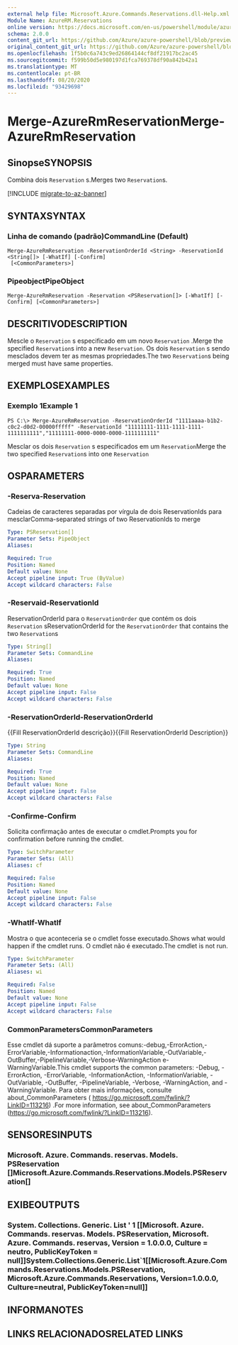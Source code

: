 ```yaml
---
external help file: Microsoft.Azure.Commands.Reservations.dll-Help.xml
Module Name: AzureRM.Reservations
online version: https://docs.microsoft.com/en-us/powershell/module/azurerm.reservations/merge-azurermreservation
schema: 2.0.0
content_git_url: https://github.com/Azure/azure-powershell/blob/preview/src/ResourceManager/Reservations/Commands.Reservations/help/Merge-AzureRmReservation.md
original_content_git_url: https://github.com/Azure/azure-powershell/blob/preview/src/ResourceManager/Reservations/Commands.Reservations/help/Merge-AzureRmReservation.md
ms.openlocfilehash: 1f5b0c6a743c9ed26864144cf8df21917bc2ac45
ms.sourcegitcommit: f599b50d5e980197d1fca769378df90a842b42a1
ms.translationtype: MT
ms.contentlocale: pt-BR
ms.lasthandoff: 08/20/2020
ms.locfileid: "93429698"
---
```

# <span data-ttu-id="6d341-101">Merge-AzureRmReservation</span><span class="sxs-lookup"><span data-stu-id="6d341-101">Merge-AzureRmReservation</span></span>

## <span data-ttu-id="6d341-102">Sinopse</span><span class="sxs-lookup"><span data-stu-id="6d341-102">SYNOPSIS</span></span>
<span data-ttu-id="6d341-103">Combina dois `Reservation` s.</span><span class="sxs-lookup"><span data-stu-id="6d341-103">Merges two `Reservation`s.</span></span>

[!INCLUDE [migrate-to-az-banner](../../includes/migrate-to-az-banner.md)]

## <span data-ttu-id="6d341-104">SYNTAX</span><span class="sxs-lookup"><span data-stu-id="6d341-104">SYNTAX</span></span>

### <span data-ttu-id="6d341-105">Linha de comando (padrão)</span><span class="sxs-lookup"><span data-stu-id="6d341-105">CommandLine (Default)</span></span>
```
Merge-AzureRmReservation -ReservationOrderId <String> -ReservationId <String[]> [-WhatIf] [-Confirm]
 [<CommonParameters>]
```

### <span data-ttu-id="6d341-106">Pipeobject</span><span class="sxs-lookup"><span data-stu-id="6d341-106">PipeObject</span></span>
```
Merge-AzureRmReservation -Reservation <PSReservation[]> [-WhatIf] [-Confirm] [<CommonParameters>]
```

## <span data-ttu-id="6d341-107">DESCRITIVO</span><span class="sxs-lookup"><span data-stu-id="6d341-107">DESCRIPTION</span></span>
<span data-ttu-id="6d341-108">Mescle o `Reservation` s especificado em um novo `Reservation` .</span><span class="sxs-lookup"><span data-stu-id="6d341-108">Merge the specified `Reservation`s into a new `Reservation`.</span></span> <span data-ttu-id="6d341-109">Os dois `Reservation` s sendo mesclados devem ter as mesmas propriedades.</span><span class="sxs-lookup"><span data-stu-id="6d341-109">The two `Reservation`s being merged must have same properties.</span></span>

## <span data-ttu-id="6d341-110">EXEMPLOS</span><span class="sxs-lookup"><span data-stu-id="6d341-110">EXAMPLES</span></span>

### <span data-ttu-id="6d341-111">Exemplo 1</span><span class="sxs-lookup"><span data-stu-id="6d341-111">Example 1</span></span>
```
PS C:\> Merge-AzureRmReservation -ReservationOrderId "1111aaaa-b1b2-c0c2-d0d2-00000fffff" -ReservationId "11111111-1111-1111-1111-1111111111","11111111-0000-0000-0000-1111111111"
```

<span data-ttu-id="6d341-112">Mesclar os dois `Reservation` s especificados em um `Reservation`</span><span class="sxs-lookup"><span data-stu-id="6d341-112">Merge the two specified `Reservation`s into one `Reservation`</span></span>

## <span data-ttu-id="6d341-113">OS</span><span class="sxs-lookup"><span data-stu-id="6d341-113">PARAMETERS</span></span>

### <span data-ttu-id="6d341-114">-Reserva</span><span class="sxs-lookup"><span data-stu-id="6d341-114">-Reservation</span></span>
<span data-ttu-id="6d341-115">Cadeias de caracteres separadas por vírgula de dois ReservationIds para mesclar</span><span class="sxs-lookup"><span data-stu-id="6d341-115">Comma-separated strings of two ReservationIds to merge</span></span>

```yaml
Type: PSReservation[]
Parameter Sets: PipeObject
Aliases: 

Required: True
Position: Named
Default value: None
Accept pipeline input: True (ByValue)
Accept wildcard characters: False
```

### <span data-ttu-id="6d341-116">-Reservaid</span><span class="sxs-lookup"><span data-stu-id="6d341-116">-ReservationId</span></span>
<span data-ttu-id="6d341-117">ReservationOrderId para o `ReservationOrder` que contém os dois `Reservation` s</span><span class="sxs-lookup"><span data-stu-id="6d341-117">ReservationOrderId for the `ReservationOrder` that contains the two `Reservation`s</span></span>

```yaml
Type: String[]
Parameter Sets: CommandLine
Aliases: 

Required: True
Position: Named
Default value: None
Accept pipeline input: False
Accept wildcard characters: False
```

### <span data-ttu-id="6d341-118">-ReservationOrderId</span><span class="sxs-lookup"><span data-stu-id="6d341-118">-ReservationOrderId</span></span>
<span data-ttu-id="6d341-119">{{Fill ReservationOrderId descrição}}</span><span class="sxs-lookup"><span data-stu-id="6d341-119">{{Fill ReservationOrderId Description}}</span></span>

```yaml
Type: String
Parameter Sets: CommandLine
Aliases: 

Required: True
Position: Named
Default value: None
Accept pipeline input: False
Accept wildcard characters: False
```

### <span data-ttu-id="6d341-120">-Confirme</span><span class="sxs-lookup"><span data-stu-id="6d341-120">-Confirm</span></span>
<span data-ttu-id="6d341-121">Solicita confirmação antes de executar o cmdlet.</span><span class="sxs-lookup"><span data-stu-id="6d341-121">Prompts you for confirmation before running the cmdlet.</span></span>

```yaml
Type: SwitchParameter
Parameter Sets: (All)
Aliases: cf

Required: False
Position: Named
Default value: None
Accept pipeline input: False
Accept wildcard characters: False
```

### <span data-ttu-id="6d341-122">-WhatIf</span><span class="sxs-lookup"><span data-stu-id="6d341-122">-WhatIf</span></span>
<span data-ttu-id="6d341-123">Mostra o que aconteceria se o cmdlet fosse executado.</span><span class="sxs-lookup"><span data-stu-id="6d341-123">Shows what would happen if the cmdlet runs.</span></span> <span data-ttu-id="6d341-124">O cmdlet não é executado.</span><span class="sxs-lookup"><span data-stu-id="6d341-124">The cmdlet is not run.</span></span>

```yaml
Type: SwitchParameter
Parameter Sets: (All)
Aliases: wi

Required: False
Position: Named
Default value: None
Accept pipeline input: False
Accept wildcard characters: False
```

### <span data-ttu-id="6d341-125">CommonParameters</span><span class="sxs-lookup"><span data-stu-id="6d341-125">CommonParameters</span></span>
<span data-ttu-id="6d341-126">Esse cmdlet dá suporte a parâmetros comuns:-debug,-ErrorAction,-ErrorVariable,-Informationaction,-InformationVariable,-OutVariable,-OutBuffer,-PipelineVariable,-Verbose-WarningAction e-WarningVariable.</span><span class="sxs-lookup"><span data-stu-id="6d341-126">This cmdlet supports the common parameters: -Debug, -ErrorAction, -ErrorVariable, -InformationAction, -InformationVariable, -OutVariable, -OutBuffer, -PipelineVariable, -Verbose, -WarningAction, and -WarningVariable.</span></span> <span data-ttu-id="6d341-127">Para obter mais informações, consulte about_CommonParameters ( https://go.microsoft.com/fwlink/?LinkID=113216) .</span><span class="sxs-lookup"><span data-stu-id="6d341-127">For more information, see about_CommonParameters (https://go.microsoft.com/fwlink/?LinkID=113216).</span></span>

## <span data-ttu-id="6d341-128">SENSORES</span><span class="sxs-lookup"><span data-stu-id="6d341-128">INPUTS</span></span>

### <span data-ttu-id="6d341-129">Microsoft. Azure. Commands. reservas. Models. PSReservation []</span><span class="sxs-lookup"><span data-stu-id="6d341-129">Microsoft.Azure.Commands.Reservations.Models.PSReservation[]</span></span>

## <span data-ttu-id="6d341-130">EXIBE</span><span class="sxs-lookup"><span data-stu-id="6d341-130">OUTPUTS</span></span>

### <span data-ttu-id="6d341-131">System. Collections. Generic. List ' 1 [[Microsoft. Azure. Commands. reservas. Models. PSReservation, Microsoft. Azure. Commands. reservas, Version = 1.0.0.0, Culture = neutro, PublicKeyToken = null]]</span><span class="sxs-lookup"><span data-stu-id="6d341-131">System.Collections.Generic.List\`1[[Microsoft.Azure.Commands.Reservations.Models.PSReservation, Microsoft.Azure.Commands.Reservations, Version=1.0.0.0, Culture=neutral, PublicKeyToken=null]]</span></span>

## <span data-ttu-id="6d341-132">INFORMA</span><span class="sxs-lookup"><span data-stu-id="6d341-132">NOTES</span></span>

## <span data-ttu-id="6d341-133">LINKS RELACIONADOS</span><span class="sxs-lookup"><span data-stu-id="6d341-133">RELATED LINKS</span></span>

